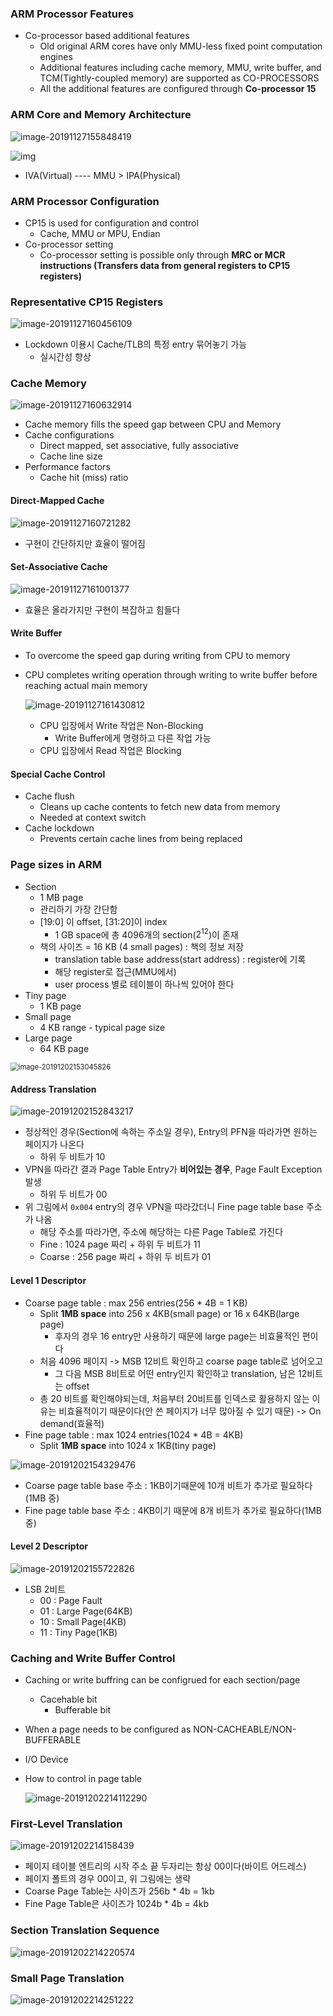 ### ARM Processor Features

- Co-processor based additional features
  - Old original ARM cores have only MMU-less fixed point computation engines
  - Additional features including cache memory, MMU, write buffer, and TCM(Tightly-coupled memory) are supported as CO-PROCESSORS
  - All the additional features are configured through **Co-processor 15**

### ARM Core and Memory Architecture

![image-20191127155848419](../../typora_images/10/image-20191127155848419.png)

 ![img](http://thumbnail.egloos.net/600x0/http://pds21.egloos.com/pds/201502/27/45/b0275745_54f02cc81ed28.png) 

- IVA(Virtual) ---- MMU > IPA(Physical)

### ARM Processor Configuration

- CP15 is used for configuration and control
  - Cache, MMU or MPU, Endian
- Co-processor setting
  - Co-processor setting is possible only through **MRC or MCR instructions (Transfers data from general registers to CP15 registers)**

### Representative CP15 Registers

![image-20191127160456109](../../typora_images/10/image-20191127160456109.png)

- Lockdown 이용시 Cache/TLB의 특정 entry 묶어놓기 가능
  - 실시간성 향상

### Cache Memory

![image-20191127160632914](../../typora_images/10/image-20191127160632914.png)

- Cache memory fills the speed gap between CPU and Memory
- Cache configurations
  - Direct mapped, set associative, fully associative
  - Cache line size
- Performance factors
  - Cache hit (miss) ratio

#### Direct-Mapped Cache

![image-20191127160721282](../../typora_images/10/image-20191127160721282.png)

- 구현이 간단하지만 효율이 떨어짐

#### Set-Associative Cache

![image-20191127161001377](../../typora_images/10/image-20191127161001377.png)

- 효율은 올라가지만 구현이 복잡하고 힘들다

#### Write Buffer

- To overcome the speed gap during writing from CPU to memory

- CPU completes writing operation through writing to write buffer before reaching actual main memory

  ![image-20191127161430812](../../typora_images/10/image-20191127161430812.png)
  - CPU 입장에서 Write 작업은 Non-Blocking
    - Write Buffer에게 명령하고 다른 작업 가능
  - CPU 입장에서 Read 작업은 Blocking

#### Special Cache Control

- Cache flush
  - Cleans up cache contents to fetch new data from memory
  - Needed at context switch
- Cache lockdown
  - Prevents certain cache lines from being replaced

### Page sizes in ARM

- Section
  - 1 MB page
  - 관리하기 가장 간단함
  - [19:0] 이 offset, [31:20]이 index
    - 1 GB space에 총 4096개의 section($2^{12}$)이 존재
  - 책의 사이즈 = 16 KB (4 small pages) : 책의 정보 저장
    - translation table base address(start address) : register에 기록
    - 해당 register로 접근(MMU에서)
    - user process 별로 테이블이 하나씩 있어야 한다
- Tiny page
  - 1 KB page
- Small page
  - 4 KB range - typical page size
- Large page
  - 64 KB page

<img src="../../typora_images/10/image-20191202153045826.png" alt="image-20191202153045826" style="zoom:80%;" />

#### Address Translation

![image-20191202152843217](../../typora_images/10/image-20191202152843217.png)

- 정상적인 경우(Section에 속하는 주소일 경우), Entry의 PFN을 따라가면 원하는 페이지가 나온다
  - 하위 두 비트가 10
- VPN을 따라간 결과 Page Table Entry가 **비어있는 경우**, Page Fault Exception 발생
  - 하위 두 비트가 00
- 위 그림에서 `0x004` entry의 경우 VPN을 따라갔더니 Fine page table base 주소가 나옴
  - 해당 주소를 따라가면, 주소에 해당하는 다른 Page Table로 가진다
  - Fine : 1024 page 짜리 + 하위 두 비트가 11
  - Coarse : 256 page 짜리 + 하위 두 비트가 01

#### Level 1 Descriptor

- Coarse page table : max 256 entries(256 * 4B = 1 KB)
  - Split **1MB space** into 256 x 4KB(small page) or 16 x 64KB(large page)
    - 후자의 경우 16 entry만 사용하기 때문에 large page는 비효율적인 편이다
  - 처음 4096 페이지 -> MSB 12비트 확인하고 coarse page table로 넘어오고
    - 그 다음 MSB 8비트로 어떤 entry인지 확인하고 translation, 남은 12비트는 offset
  - 총 20 비트를 확인해야되는데, 처음부터 20비트를 인덱스로 활용하지 않는 이유는 비효율적이기 때문이다(안 쓴 페이지가 너무 많아질 수 있기 때문) -> On demand(효율적)
- Fine page table : max 1024 entries(1024 * 4B = 4KB)
  - Split **1MB space** into 1024 x 1KB(tiny page)

![image-20191202154329476](../../typora_images/10/image-20191202154329476.png)

- Coarse page table base 주소 : 1KB이기때문에 10개 비트가 추가로 필요하다(1MB 중)
- Fine page table base 주소 : 4KB이기 때문에 8개 비트가 추가로 필요하다(1MB 중)

#### Level 2 Descriptor

![image-20191202155722826](../../typora_images/10/image-20191202155722826.png)

- LSB 2비트
  - 00 : Page Fault
  - 01 : Large Page(64KB)
  - 10 : Small Page(4KB)
  - 11 : Tiny Page(1KB)

### Caching and Write Buffer Control

- Caching or write buffring can be configrued for each section/page
  - Cacehable bit
    - Bufferable bit
- When a page needs to be configured as NON-CACHEABLE/NON-BUFFERABLE
  
- I/O Device
  
- How to control in page table

  ![image-20191202214112290](../../typora_images/10/image-20191202214112290.png)

### First-Level Translation

![image-20191202214158439](../../typora_images/10/image-20191202214158439.png)

- 페이지 테이블 엔트리의 시작 주소 끝 두자리는 항상 00이다(바이트 어드레스)
- 페이지 폴트의 경우 00이고, 위 그림에는 생략
- Coarse Page Table는 사이즈가 256b * 4b = 1kb
- Fine Page Table은 사이즈가 1024b * 4b = 4kb 

### Section Translation Sequence

![image-20191202214220574](../../typora_images/10/image-20191202214220574.png)

### Small Page Translation

![image-20191202214251222](../../typora_images/10/image-20191202214251222.png)

